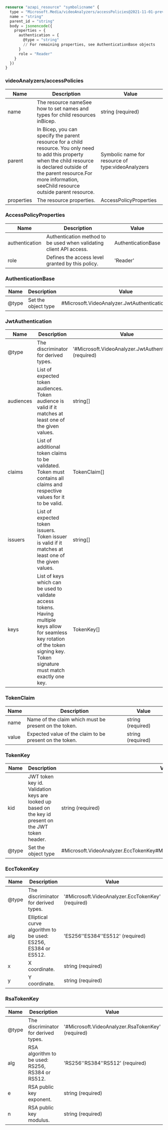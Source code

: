 ```terraform
resource "azapi_resource" "symbolicname" {
  type = "Microsoft.Media/videoAnalyzers/accessPolicies@2021-11-01-preview"
  name = "string"
  parent_id = "string"
  body = jsonencode({
    properties = {
      authentication = {
        @type = "string"
        // For remaining properties, see AuthenticationBase objects
      }
      role = "Reader"
    }
  })
}

```

### videoAnalyzers/accessPolicies

| Name | Description | Value |
|-|-|-|
| name | The resource nameSee how to set names and types for child resources inBicep. | string (required) |
| parent | In Bicep, you can specify the parent resource for a child resource. You only need to add this property when the child resource is declared outside of the parent resource.For more information, seeChild resource outside parent resource. | Symbolic name for resource of type:videoAnalyzers |
| properties | The resource properties. | AccessPolicyProperties |


### AccessPolicyProperties

| Name | Description | Value |
|-|-|-|
| authentication | Authentication method to be used when validating client API access. | AuthenticationBase |
| role | Defines the access level granted by this policy. | 'Reader' |


### AuthenticationBase

| Name | Description | Value |
|-|-|-|
| @type | Set the object type | #Microsoft.VideoAnalyzer.JwtAuthentication(required) |


### JwtAuthentication

| Name | Description | Value |
|-|-|-|
| @type | The discriminator for derived types. | '#Microsoft.VideoAnalyzer.JwtAuthentication' (required) |
| audiences | List of expected token audiences. Token audience is valid if it matches at least one of the given values. | string[] |
| claims | List of additional token claims to be validated. Token must contains all claims and respective values for it to be valid. | TokenClaim[] |
| issuers | List of expected token issuers. Token issuer is valid if it matches at least one of the given values. | string[] |
| keys | List of keys which can be used to validate access tokens. Having multiple keys allow for seamless key rotation of the token signing key. Token signature must match exactly one key. | TokenKey[] |


### TokenClaim

| Name | Description | Value |
|-|-|-|
| name | Name of the claim which must be present on the token. | string (required) |
| value | Expected value of the claim to be present on the token. | string (required) |


### TokenKey

| Name | Description | Value |
|-|-|-|
| kid | JWT token key id. Validation keys are looked up based on the key id present on the JWT token header. | string (required) |
| @type | Set the object type | #Microsoft.VideoAnalyzer.EccTokenKey#Microsoft.VideoAnalyzer.RsaTokenKey(required) |


### EccTokenKey

| Name | Description | Value |
|-|-|-|
| @type | The discriminator for derived types. | '#Microsoft.VideoAnalyzer.EccTokenKey' (required) |
| alg | Elliptical curve algorithm to be used: ES256, ES384 or ES512. | 'ES256''ES384''ES512' (required) |
| x | X coordinate. | string (required) |
| y | Y coordinate. | string (required) |


### RsaTokenKey

| Name | Description | Value |
|-|-|-|
| @type | The discriminator for derived types. | '#Microsoft.VideoAnalyzer.RsaTokenKey' (required) |
| alg | RSA algorithm to be used: RS256, RS384 or RS512. | 'RS256''RS384''RS512' (required) |
| e | RSA public key exponent. | string (required) |
| n | RSA public key modulus. | string (required) |


